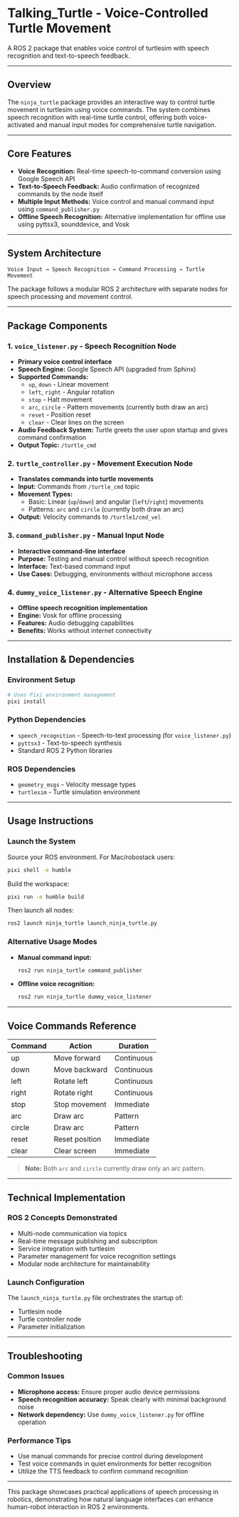 # Talking_Turtle - Voice-Controlled Turtle Movement

A ROS 2 package that enables voice control of turtlesim with speech recognition and text-to-speech feedback.

---

## Overview

The `ninja_turtle` package provides an interactive way to control turtle movement in turtlesim using voice commands. The system combines speech recognition with real-time turtle control, offering both voice-activated and manual input modes for comprehensive turtle navigation.

---

## Core Features

- **Voice Recognition:** Real-time speech-to-command conversion using Google Speech API
- **Text-to-Speech Feedback:** Audio confirmation of recognized commands by the node itself
- **Multiple Input Methods:** Voice control and manual command input using `command_publisher.py`
- **Offline Speech Recognition:** Alternative implementation for offline use using pyttsx3, sounddevice, and Vosk

---

## System Architecture

```
Voice Input → Speech Recognition → Command Processing → Turtle Movement
```

The package follows a modular ROS 2 architecture with separate nodes for speech processing and movement control.

---

## Package Components

### 1. `voice_listener.py` - Speech Recognition Node
- **Primary voice control interface**
- **Speech Engine:** Google Speech API (upgraded from Sphinx)
- **Supported Commands:**
  - `up`, `down` - Linear movement
  - `left`, `right` - Angular rotation
  - `stop` - Halt movement
  - `arc`, `circle` - Pattern movements (currently both draw an arc)
  - `reset` - Position reset
  - `clear` - Clear lines on the screen
- **Audio Feedback System:** Turtle greets the user upon startup and gives command confirmation
- **Output Topic:** `/turtle_cmd`

### 2. `turtle_controller.py` - Movement Execution Node
- **Translates commands into turtle movements**
- **Input:** Commands from `/turtle_cmd` topic
- **Movement Types:**
  - Basic: Linear (`up`/`down`) and angular (`left`/`right`) movements
  - Patterns: `arc` and `circle` (currently both draw an arc)
- **Output:** Velocity commands to `/turtle1/cmd_vel`

### 3. `command_publisher.py` - Manual Input Node
- **Interactive command-line interface**
- **Purpose:** Testing and manual control without speech recognition
- **Interface:** Text-based command input
- **Use Cases:** Debugging, environments without microphone access

### 4. `dummy_voice_listener.py` - Alternative Speech Engine
- **Offline speech recognition implementation**
- **Engine:** Vosk for offline processing
- **Features:** Audio debugging capabilities
- **Benefits:** Works without internet connectivity

---

## Installation & Dependencies

### Environment Setup
```bash
# Uses Pixi environment management
pixi install
```

### Python Dependencies
- `speech_recognition` - Speech-to-text processing (for `voice_listener.py`)
- `pyttsx3` - Text-to-speech synthesis
- Standard ROS 2 Python libraries

### ROS Dependencies
- `geometry_msgs` - Velocity message types
- `turtlesim` - Turtle simulation environment

---

## Usage Instructions

### Launch the System
Source your ROS environment. For Mac/robostack users:

```bash
pixi shell -e humble
```

Build the workspace:
```bash
pixi run -e humble build
```

Then launch all nodes:
```bash
ros2 launch ninja_turtle launch_ninja_turtle.py
```

### Alternative Usage Modes
- **Manual command input:**
  ```bash
  ros2 run ninja_turtle command_publisher
  ```
- **Offline voice recognition:**
  ```bash
  ros2 run ninja_turtle dummy_voice_listener
  ```

---

## Voice Commands Reference

| Command   | Action           | Duration    |
|-----------|------------------|-------------|
| up        | Move forward     | Continuous  |
| down      | Move backward    | Continuous  |
| left      | Rotate left      | Continuous  |
| right     | Rotate right     | Continuous  |
| stop      | Stop movement    | Immediate   |
| arc       | Draw arc         | Pattern     |
| circle    | Draw arc         | Pattern     |
| reset     | Reset position   | Immediate   |
| clear     | Clear screen     | Immediate   |

> **Note:** Both `arc` and `circle` currently draw only an arc pattern.

---

## Technical Implementation

### ROS 2 Concepts Demonstrated
- Multi-node communication via topics
- Real-time message publishing and subscription
- Service integration with turtlesim
- Parameter management for voice recognition settings
- Modular node architecture for maintainability

### Launch Configuration
The `launch_ninja_turtle.py` file orchestrates the startup of:
- Turtlesim node
- Turtle controller node
- Parameter initialization

---

## Troubleshooting

### Common Issues
- **Microphone access:** Ensure proper audio device permissions
- **Speech recognition accuracy:** Speak clearly with minimal background noise
- **Network dependency:** Use `dummy_voice_listener.py` for offline operation

### Performance Tips
- Use manual commands for precise control during development
- Test voice commands in quiet environments for better recognition
- Utilize the TTS feedback to confirm command recognition

---

This package showcases practical applications of speech processing in robotics, demonstrating how natural language interfaces can enhance human-robot interaction in ROS 2 environments.